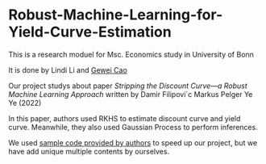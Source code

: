 # Robust-Machine-Learning-for-Yield-Curve-Estimation
This is a research moduel for Msc. Economics study in University of Bonn

It is done by Lindi Li and [Gewei Cao](https://github.com/yudingshechu/Robust-Machine-Learning-for-Yield-Curve-Estimation)

Our project studys about paper _Stripping the Discount Curve—a Robust Machine Learning Approach_ written by Damir Filipovi´c Markus Pelger Ye Ye (2022)

In this paper, authors used RKHS to estimate discount curve and yield curve. Meanwhile, they also used Gaussian Process to perform inferences. 

We used [sample code provided by authors](https://github.com/yye9701/KR_example) to speed up our project, but we have add unique multiple contents by ourselves.
